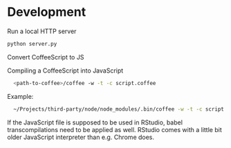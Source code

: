 Development
===========

Run a local HTTP server

```bash
python server.py
```

Convert CoffeeScript to JS

Compiling a CoffeeScript into JavaScript

```bash
  <path-to-coffee>/coffee -w -t -c script.coffee
```

Example:

```bash
  ~/Projects/third-party/node/node_modules/.bin/coffee -w -t -c script.coffee
```

If the JavaScript file is supposed to be used in RStudio, babel
transcompilations need to be applied as well. RStudio comes with
a little bit older JavaScript interpreter than e.g. Chrome does.
